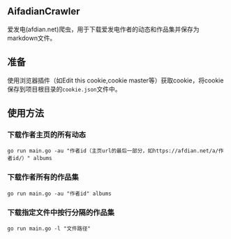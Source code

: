 ## AifadianCrawler

爱发电(afdian.net)爬虫，用于下载爱发电作者的动态和作品集并保存为markdown文件。

## 准备

使用浏览器插件（如Edit this cookie,cookie master等）获取cookie，将cookie保存到项目根目录的`cookie.json`文件中。

## 使用方法

### 下载作者主页的所有动态

```shell
go run main.go -au "作者id（主页url的最后一部分，如https://afdian.net/a/作者id/）" albums
```

### 下载作者所有的作品集

```shell
go run main.go -au "作者id" albums
```

### 下载指定文件中按行分隔的作品集

```shell
go run main.go -l "文件路径"
```